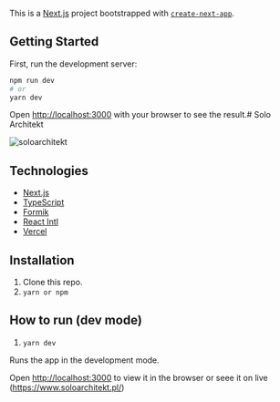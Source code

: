 This is a [Next.js](https://nextjs.org/) project bootstrapped with [`create-next-app`](https://github.com/vercel/next.js/tree/canary/packages/create-next-app).

## Getting Started

First, run the development server:

```bash
npm run dev
# or
yarn dev
```

Open [http://localhost:3000](http://localhost:3000) with your browser to see the result.# Solo Architekt

![soloarchitekt](https://user-images.githubusercontent.com/30775271/209812829-f92688e7-a41f-46c9-809d-d4edf1e77d6d.JPG)

## Technologies

- [Next.js](https://nextjs.org/)
- [TypeScript](https://www.typescriptlang.org/)
- [Formik](https://formik.org/)
- [React Intl](https://formatjs.io/docs/getting-started/installation/)
- [Vercel](https://vercel.com/)

## Installation
1. Clone this repo.
2. `yarn or npm`

## How to run (dev mode)

1. `yarn dev`

Runs the app in the development mode.

Open [http://localhost:3000](http://localhost:3000) to view it in the browser or seee it
on live (https://www.soloarchitekt.pl/)
